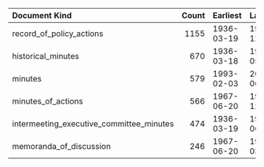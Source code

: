 | Document Kind                            |   Count | Earliest   | Latest     |
|:-----------------------------------------|--------:|:-----------|:-----------|
| record_of_policy_actions                 |    1155 | 1936-03-19 | 1992-12-22 |
| historical_minutes                       |     670 | 1936-03-18 | 1967-05-23 |
| minutes                                  |     579 | 1993-02-03 | 2023-06-14 |
| minutes_of_actions                       |     566 | 1967-06-20 | 1992-12-22 |
| intermeeting_executive_committee_minutes |     474 | 1936-03-19 | 1955-06-06 |
| memoranda_of_discussion                  |     246 | 1967-06-20 | 1976-03-16 |